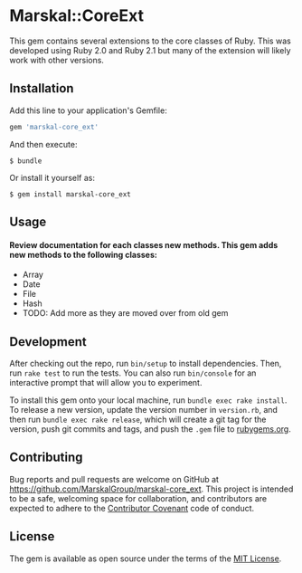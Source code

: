 # Marskal::CoreExt

This gem contains several extensions to the core classes of Ruby. 
This was developed using Ruby 2.0 and Ruby 2.1 but many of the extension will likely work with other versions.


## Installation

Add this line to your application's Gemfile:

```ruby
gem 'marskal-core_ext'
```

And then execute:

    $ bundle

Or install it yourself as:

    $ gem install marskal-core_ext

## Usage
#### Review documentation for each classes new methods. This gem adds new methods to the following classes:
* Array 
* Date
* File
* Hash
* TODO: Add more as they are moved over from old gem
	
## Development

After checking out the repo, run `bin/setup` to install dependencies. Then, run `rake test` to run the tests. You can also run `bin/console` for an interactive prompt that will allow you to experiment.

To install this gem onto your local machine, run `bundle exec rake install`. To release a new version, update the version number in `version.rb`, and then run `bundle exec rake release`, which will create a git tag for the version, push git commits and tags, and push the `.gem` file to [rubygems.org](https://rubygems.org).

## Contributing

Bug reports and pull requests are welcome on GitHub at https://github.com/MarskalGroup/marskal-core_ext. This project is intended to be a safe, welcoming space for collaboration, and contributors are expected to adhere to the [Contributor Covenant](http://contributor-covenant.org) code of conduct.


## License

The gem is available as open source under the terms of the [MIT License](http://opensource.org/licenses/MIT).


